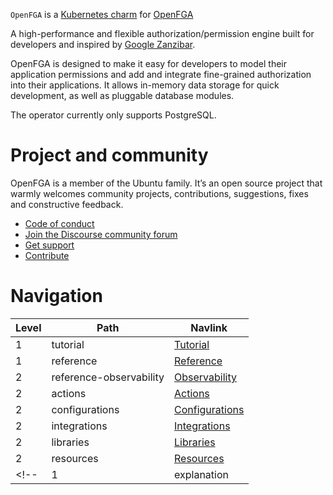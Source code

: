 `OpenFGA` is a [Kubernetes charm](https://juju.is/docs/olm/charmed-operator) for [OpenFGA](https://github.com/openfga/openfga)


A high-performance and flexible authorization/permission engine built for developers and inspired by [Google Zanzibar](https://zanzibar.academy/).

OpenFGA is designed to make it easy for developers to model their application permissions and add and integrate fine-grained authorization into their applications.
It allows in-memory data storage for quick development, as well as pluggable database modules. 

The operator currently only supports PostgreSQL. 

<!--
IF YOU HAVE OVERVIEW PAGES FOR THE VARIOUS DIATAXIS (https://diataxis.fr/) CATEGORIES: UNCOMMENT AND UPDATE THE SECTION BELOW AS WELL.
<a href="#heading--0001"><h2 id="heading--0001">In this documentation</h2></a>

| | |
|-|-|
| [Tutorial](/t/<discourse-ID>)</br> **Get started** - a hands-on introduction to Example Product for new users </br> | [How-to guides](/t/<discourse-ID>) </br> **Step-by-step guides** covering key operations and common tasks |
| [Explanation](/t/<discourse-ID>) </br> Discussion and clarification of key topics | [Reference](/t/<discourse-ID>) </br> **Technical information** - specifications, APIs, architecture |

-->

<!--
UPDATE THE SECTION BELOW TO REFLECT YOUR CHARM'S DETAILS.
NOTE: FEEL FREE TO ADD ANY OTHER RELEVANT LINKS, E.G., A LINK TO THE CHARM'S DISCUSSION FORUM.
-->

# Project and community

OpenFGA is a member of the Ubuntu family. It’s an open source project that warmly welcomes community projects, contributions, suggestions, fixes and constructive feedback.

* [Code of conduct](https://ubuntu.com/community/code-of-conduct)
* [Join the Discourse community forum](https://discourse.charmhub.io/tag/identity)
* [Get support](https://github.com/canonical/openfga-operator/issues)
* [Contribute](https://github.com/canonical/openfga-operator/blob/main/CONTRIBUTING.md)


# Navigation

| Level | Path | Navlink |
| -- | -- | -- |
| 1 | tutorial | [Tutorial](/t/13827) |
| 1 | reference | [Reference]() |
| 2 | reference-observability | [Observability](/t/13828) |
| 2 | actions | [Actions](https://charmhub.io/openfga-k8s/actions) |
| 2 | configurations | [Configurations](https://charmhub.io/openfga-k8s/configure) |
| 2 | integrations | [Integrations](https://charmhub.io/openfga-k8s/integrations) |
| 2 | libraries | [Libraries](https://charmhub.io/openfga-k8s/libraries) |
| 2 | resources | [Resources](https://charmhub.io/openfga-k8s/resources) |
<!-- | 1 | explanation | [Explanation](/t/<discourse-ID>) | -->


<!--
IF YOU NEED TO REDIRECT FROM AN OLD URL TO A NEW URL, UNCOMMENT AND UPDATE THE REDIRECTS TABLE BELOW ON THE TEMPLATE: | /EXAMPLE-CHARM/docs/OLD-URL | /EXAMPLE-CHARM/docs/NEW-URL |
-->

<!--
<a href="#heading--0003"><h1 id="heading--0003">Redirects</h1></a>

[details=Mapping table]
| Path | Location |
| -- | -- |
[/details]
-->
